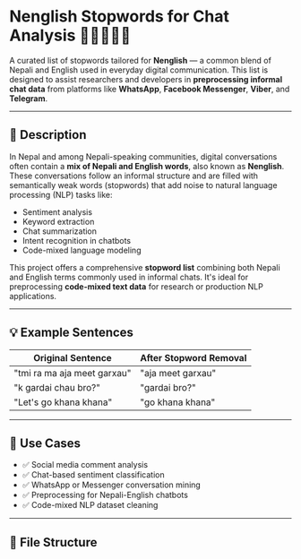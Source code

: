 # Nenglish Stopwords for Chat Analysis 🚀🇳🇵🇬🇧

A curated list of stopwords tailored for **Nenglish** — a common blend of Nepali and English used in everyday digital communication. This list is designed to assist researchers and developers in **preprocessing informal chat data** from platforms like **WhatsApp**, **Facebook Messenger**, **Viber**, and **Telegram**.

---

## 📌 Description

In Nepal and among Nepali-speaking communities, digital conversations often contain a **mix of Nepali and English words**, also known as **Nenglish**. These conversations follow an informal structure and are filled with semantically weak words (stopwords) that add noise to natural language processing (NLP) tasks like:

- Sentiment analysis  
- Keyword extraction  
- Chat summarization  
- Intent recognition in chatbots  
- Code-mixed language modeling

This project offers a comprehensive **stopword list** combining both Nepali and English terms commonly used in informal chats. It's ideal for preprocessing **code-mixed text data** for research or production NLP applications.

---

## 💡 Example Sentences

| Original Sentence                  | After Stopword Removal       |
|-----------------------------------|------------------------------|
| "tmi ra ma aja meet garxau"       | "aja meet garxau"            |
| "k gardai chau bro?"              | "gardai bro?"                |
| "Let's go khana khana"            | "go khana khana"             |

---

## 🧰 Use Cases

- ✅ Social media comment analysis  
- ✅ Chat-based sentiment classification  
- ✅ WhatsApp or Messenger conversation mining  
- ✅ Preprocessing for Nepali-English chatbots  
- ✅ Code-mixed NLP dataset cleaning

---

## 📁 File Structure

